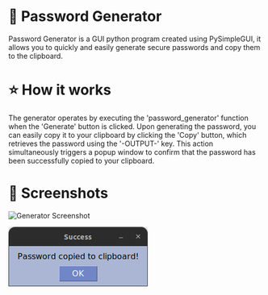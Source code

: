 # 🔑 Password Generator 

Password Generator is a GUI python program created using PySimpleGUI, it allows you to quickly and easily generate secure passwords and copy them to the clipboard. 

# ⭐️ How it works

The generator operates by executing the 'password_generator' function when the 'Generate' button is clicked. 
Upon generating the password, you can easily copy it to your clipboard by clicking the 'Copy' button, which retrieves the password using the '-OUTPUT-' key.
This action simultaneously triggers a popup window to confirm that the password has been successfully copied to your clipboard.

# 🌄 Screenshots

![Generator Screenshot](Password-Generator.png "Password Generator")

![Popup Screenshot](Password-Popup.png "Popup Generator")

